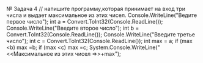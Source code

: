 № Задача 4
// напишите программу,которая принимает на вход три числа и выдает максимальное из этих чисел.
Console.WriteLine("Ведите первое число");
int a = Convert.ToInt32(Console.ReadLine());
Console.WriteLine("Введите второе число");
int b = Convert.ToInt32(Console.ReadLine());
Console.WriteLine("Введите третье число");
int c = Convert.ToInt32(Console.ReadLine());
int max = a;
if (max <b) max =b;
if (max <c) max =c;
System.Console.WriteLine("<<Максимальное из этих чисел =>>+max");
